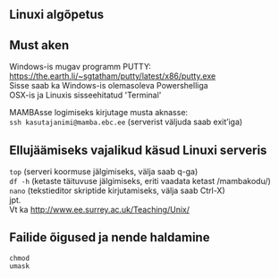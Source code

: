 ## Linuxi algõpetus

## Must aken
Windows-is mugav programm PUTTY:  
https://the.earth.li/~sgtatham/putty/latest/x86/putty.exe   
Sisse saab ka Windows-is olemasoleva Powershelliga   
OSX-is ja Linuxis sisseehitatud 'Terminal'  

MAMBAsse logimiseks kirjutage musta aknasse:  
```ssh kasutajanimi@mamba.ebc.ee```
(serverist väljuda saab exit’iga)

## Ellujäämiseks vajalikud käsud Linuxi serveris
```top``` (serveri koormuse jälgimiseks, välja saab q-ga)   
```df -h``` (ketaste täituvuse jälgimiseks, eriti vaadata ketast /mambakodu/)   
```nano``` (tekstieditor skriptide kirjutamiseks, välja saab Ctrl-X)   
jpt.   
Vt ka http://www.ee.surrey.ac.uk/Teaching/Unix/

## Failide õigused ja nende haldamine
```chmod```  
```umask```
